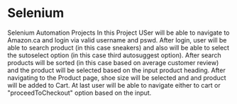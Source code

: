 # Selenium
Selenium Automation Projects
In this Project USer will be able to navigate to Amazon.ca and login via valid username and pswd.
After login, user will be able to search product (in this case sneakers) and also will be able to select the sutoselect option (in this case third autosuggest option).
After search products will be sorted (in this case based on average customer review) and the product will be selected based on the input product heading.
After navigating to the Product page, shoe size will be selected and and product will be added to Cart.
At last user will be able to navigate either to cart or "proceedToCheckout" option based on the input.
